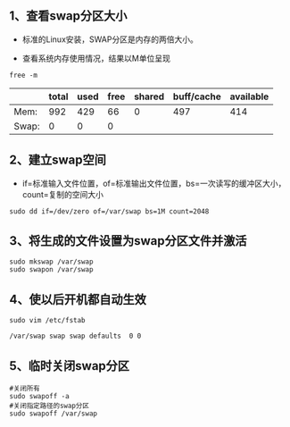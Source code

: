 ## 1、查看swap分区大小

* 标准的Linux安装，SWAP分区是内存的两倍大小。

* 查看系统内存使用情况，结果以M单位呈现
```
free -m
```

|      | total | used | free | shared | buff/cache | available |
|------|-------|------|------|--------|------------|-----------|
| Mem: |  992  |  429 |  66  |    0   |     497    |    414    |
| Swap:|   0   |   0  |   0  |        |            |           |

## 2、建立swap空间
* if=标准输入文件位置，of=标准输出文件位置，bs=一次读写的缓冲区大小，count=复制的空间大小
```
sudo dd if=/dev/zero of=/var/swap bs=1M count=2048
```

## 3、将生成的文件设置为swap分区文件并激活
```
sudo mkswap /var/swap
sudo swapon /var/swap
```

## 4、使以后开机都自动生效
```
sudo vim /etc/fstab 

/var/swap swap swap defaults  0 0
```

## 5、临时关闭swap分区
```
#关闭所有
sudo swapoff -a
#关闭指定路径的swap分区
sudo swapoff /var/swap
```
